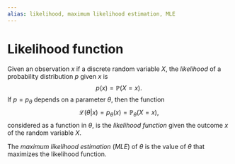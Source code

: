 ```yaml
---
alias: likelihood, maximum likelihood estimation, MLE
---
```

# Likelihood function

Given an observation $x$ if a discrete random variable $X$, the *likelihood* of a probability distribution $p$ given $x$ is
$$
	p(x) = \mathbb{P}(X = x).
$$
If $p = p_\theta$ depends on a parameter $\theta$, then the function
$$
	\mathcal{L}(\theta | x) = 
	p_\theta(x) =
	\mathbb{P}_\theta(X = x ),
$$
considered as a function in $\theta$, is the *likelihood function* given the outcome $x$ of the random variable $X$.

The *maximum likelihood estimation* (*MLE*) of $\theta$ is the value of $\theta$ that maximizes the likelihood function.
